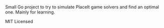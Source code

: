 Small Go project to try to simulate PlaceIt game solvers and find an optimal one. Mainly for learning.

MIT Licensed
